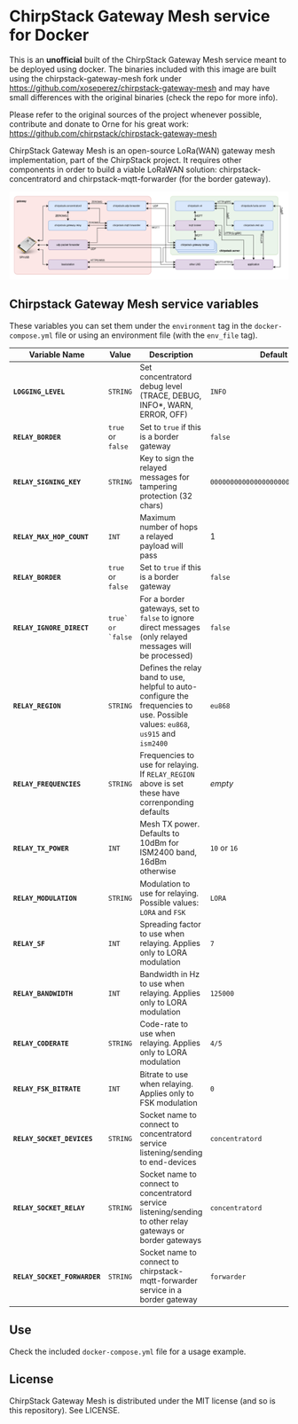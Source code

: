# ChirpStack Gateway Mesh service for Docker

This is an **unofficial** built of the ChirpStack Gateway Mesh service meant to be deployed using docker. The binaries included with this image are built using the chirpstack-gateway-mesh fork under https://github.com/xoseperez/chirpstack-gateway-mesh and may have small differences with the original binaries (check the repo for more info).

Please refer to the original sources of the project whenever possible, contribute and donate to Orne for his great work: https://github.com/chirpstack/chirpstack-gateway-mesh

ChirpStack Gateway Mesh is an open-source LoRa(WAN) gateway mesh implementation, part of the ChirpStack project. It requires other components in order to build a viable LoRaWAN solution: chirpstack-concentratord and chirpstack-mqtt-forwarder (for the border gateway).

![ChirpStack Architecture](./assets/chirpstack_arch.png)

## Chirpstack Gateway Mesh service variables

These variables you can set them under the `environment` tag in the `docker-compose.yml` file or using an environment file (with the `env_file` tag). 

Variable Name | Value | Description | Default
--- | --- | --- | ---
**`LOGGING_LEVEL`** | `STRING` | Set concentratord debug level (TRACE, DEBUG, INFO*, WARN, ERROR, OFF) | `INFO`
**`RELAY_BORDER`** | `true` or `false` | Set to `true` if this is a border gateway | `false`
**`RELAY_SIGNING_KEY`** | `STRING` | Key to sign the relayed messages for tampering protection (32 chars) | `00000000000000000000000000000000`
**`RELAY_MAX_HOP_COUNT`** | `INT` | Maximum number of hops a relayed payload will pass | 1
**`RELAY_BORDER`** | `true` or `false` | Set to `true` if this is a border gateway | `false`
**`RELAY_IGNORE_DIRECT`** | ``true` or `false`` | For a border gateways, set to `false` to ignore direct messages (only relayed messages will be processed) | `false`
**`RELAY_REGION`** | `STRING` | Defines the relay band to use, helpful to auto-configure the frequencies to use. Possible values: `eu868`, `us915` and `ism2400` | `eu868`
**`RELAY_FREQUENCIES`** | `STRING` | Frequencies to use for relaying. If `RELAY_REGION` above is set these have correnponding defaults  | *empty*
**`RELAY_TX_POWER`** | `INT` | Mesh TX power. Defaults to 10dBm for ISM2400 band, 16dBm otherwise | `10` or `16`
**`RELAY_MODULATION`** | `STRING` | Modulation to use for relaying. Possible values: `LORA` and `FSK` | `LORA`
**`RELAY_SF`** | `INT` | Spreading factor to use when relaying. Applies only to LORA modulation | `7`
**`RELAY_BANDWIDTH`** | `INT` | Bandwidth in Hz to use when relaying. Applies only to LORA modulation | `125000`
**`RELAY_CODERATE`** | `STRING` | Code-rate to use when relaying. Applies only to LORA modulation | `4/5`
**`RELAY_FSK_BITRATE`** | `INT` | Bitrate to use when relaying. Applies only to FSK modulation | `0`
**`RELAY_SOCKET_DEVICES`** | `STRING` | Socket name to connect to concentratord service listening/sending to end-devices | `concentratord`
**`RELAY_SOCKET_RELAY`** | `STRING` | Socket name to connect to concentratord service listening/sending to other relay gateways or border gateways | `concentratord`
**`RELAY_SOCKET_FORWARDER`** | `STRING` | Socket name to connect to chirpstack-mqtt-forwarder service in a border gateway | `forwarder`

     
## Use

Check the included `docker-compose.yml` file for a usage example.


## License

ChirpStack Gateway Mesh is distributed under the MIT license (and so is this repository). See LICENSE.



